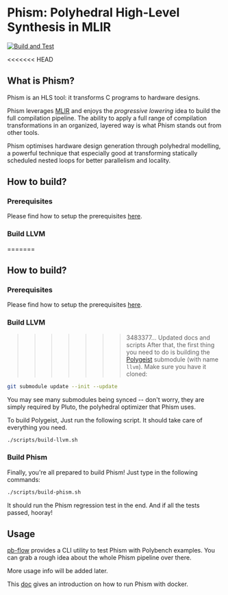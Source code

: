 # Phism: Polyhedral High-Level Synthesis in MLIR

[![Build and Test](https://github.com/kumasento/phism/actions/workflows/buildAndTest.yml/badge.svg)](https://github.com/kumasento/phism/actions/workflows/buildAndTest.yml)

<<<<<<< HEAD
## What is Phism?

Phism is an HLS tool: it transforms C programs to hardware designs.

Phism leverages [MLIR](https://mlir.llvm.org) and enjoys the _progressive lowering_ idea to build the full compilation pipeline. The ability to apply a full range of compilation transformations in an organized, layered way is what Phism stands out from other tools.

Phism optimises hardware design generation through polyhedral modelling, a powerful technique that especially good at transforming statically scheduled nested loops for better parallelism and locality.

## How to build?

### Prerequisites 

Please find how to setup the prerequisites [here](docs/PREREQUISITES.md).

### Build LLVM

=======
## How to build?

### Prerequisites 

Please find how to setup the prerequisites [here](docs/PREREQUISITES.md).

### Build LLVM

>>>>>>> 3483377... Updated docs and scripts
After that, the first thing you need to do is building the [Polygeist](wsmoses/Polygeist) submodule (with name `llvm`). Make sure you have it cloned:

```sh
git submodule update --init --update
```

You may see many submodules being synced -- don't worry, they are simply required by Pluto, the polyhedral optimizer that Phism uses.

To build Polygeist, Just run the following script. It should take care of everything you need.

```sh
./scripts/build-llvm.sh
```

### Build Phism

Finally, you're all prepared to build Phism! Just type in the following commands:

```sh
./scripts/build-phism.sh
```

It should run the Phism regression test in the end. And if all the tests passed, hooray!

## Usage

[pb-flow](scripts/pb-flow) provides a CLI utility to test Phism with Polybench examples. You can grab a rough idea about the whole Phism pipeline over there.

More usage info will be added later.

This [doc](docs/DOCKER.md) gives an introduction on how to run Phism with docker.
